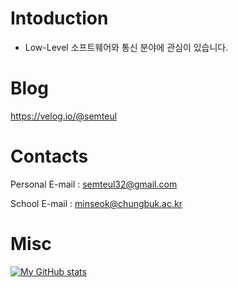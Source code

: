 # Intoduction
* Low-Level 소프트웨어와 통신 분야에 관심이 있습니다.

# Blog

https://velog.io/@semteul

# Contacts

Personal E-mail : <semteul32@gmail.com>

School E-mail : <minseok@chungbuk.ac.kr>

# Misc

[![My GitHub stats](https://github-readme-stats.vercel.app/api?username=semteul)](https://github.com/semteul/github-readme-stats)
